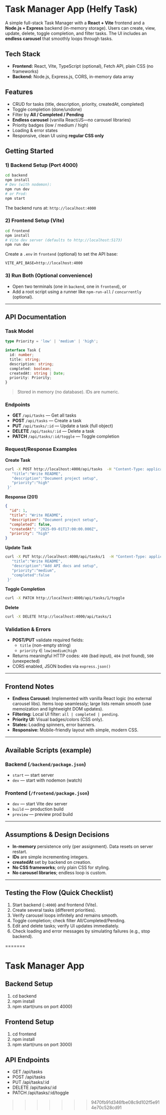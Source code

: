 # Task Manager App (Helfy Task)

A simple full-stack Task Manager with a **React + Vite** frontend and a **Node.js + Express** backend (in-memory storage). Users can create, view, update, delete, toggle completion, and filter tasks. The UI includes an **endless carousel** that smoothly loops through tasks.

## Tech Stack

- **Frontend:** React, Vite, TypeScript (optional), Fetch API, plain CSS (no frameworks)  
- **Backend:** Node.js, Express.js, CORS, in-memory data array  

## Features

- CRUD for tasks (title, description, priority, createdAt, completed)
- Toggle completion (done/undone)
- Filter by **All / Completed / Pending**
- **Endless carousel** (vanilla React/JS—no carousel libraries)
- Priority badges (low / medium / high)
- Loading & error states
- Responsive, clean UI using **regular CSS only**

## Getting Started

### 1) Backend Setup (Port 4000)

```bash
cd backend
npm install
# Dev (with nodemon):
npm run dev
# or Prod:
npm start
```

The backend runs at: `http://localhost:4000`

### 2) Frontend Setup (Vite)

```bash
cd frontend
npm install
# Vite dev server (defaults to http://localhost:5173)
npm run dev
```

Create a `.env` in `frontend` (optional) to set the API base:
```
VITE_API_BASE=http://localhost:4000
```

### 3) Run Both (Optional convenience)

- Open two terminals (one in `backend`, one in `frontend`), or
- Add a root script using a runner like `npm-run-all` / `concurrently` (optional).

---

## API Documentation

### Task Model

```ts
type Priority = 'low' | 'medium' | 'high';

interface Task {
  id: number;
  title: string;
  description: string;
  completed: boolean;
  createdAt: string | Date;
  priority: Priority;
}
```

> Stored in memory (no database). IDs are numeric.

### Endpoints

- **GET** `/api/tasks` — Get all tasks  
- **POST** `/api/tasks` — Create a task  
- **PUT** `/api/tasks/:id` — Update a task (full object)  
- **DELETE** `/api/tasks/:id` — Delete a task  
- **PATCH** `/api/tasks/:id/toggle` — Toggle completion

### Request/Response Examples

**Create Task**
```bash
curl -X POST http://localhost:4000/api/tasks  -H "Content-Type: application/json"  -d '{
   "title":"Write README",
   "description":"Document project setup",
   "priority":"high"
 }'
```

**Response (201)**
```json
{
  "id": 1,
  "title": "Write README",
  "description": "Document project setup",
  "completed": false,
  "createdAt": "2025-09-01T17:00:00.000Z",
  "priority": "high"
}
```

**Update Task**
```bash
curl -X PUT http://localhost:4000/api/tasks/1  -H "Content-Type: application/json"  -d '{
   "title":"Write README",
   "description":"Add API docs and setup",
   "priority":"medium",
   "completed":false
 }'
```

**Toggle Completion**
```bash
curl -X PATCH http://localhost:4000/api/tasks/1/toggle
```

**Delete**
```bash
curl -X DELETE http://localhost:4000/api/tasks/1
```

### Validation & Errors

- **POST/PUT** validate required fields:
  - `title` (non-empty string)
  - `priority` ∈ `low|medium|high`
- Returns meaningful HTTP codes: `400` (bad input), `404` (not found), `500` (unexpected)
- CORS enabled, JSON bodies via `express.json()`

---

## Frontend Notes

- **Endless Carousel:** Implemented with vanilla React logic (no external carousel libs). Items loop seamlessly; large lists remain smooth (use memoization and lightweight DOM updates).
- **Filtering:** Local UI filter: `all | completed | pending`.
- **Priority UI:** Visual badges/colors (CSS only).
- **States:** Loading spinners, error banners.
- **Responsive:** Mobile-friendly layout with simple, modern CSS.

---

## Available Scripts (example)

### Backend (`/backend/package.json`)
- `start` — start server
- `dev` — start with nodemon (watch)

### Frontend (`/frontend/package.json`)
- `dev` — start Vite dev server
- `build` — production build
- `preview` — preview prod build

---

## Assumptions & Design Decisions

- **In-memory** persistence only (per assignment). Data resets on server restart.
- **IDs** are simple incrementing integers.
- **createdAt** set by backend on creation.
- **No CSS frameworks**; only plain CSS for styling.
- **No carousel libraries**; endless loop is custom.

---

## Testing the Flow (Quick Checklist)

1. Start backend (`:4000`) and frontend (Vite).
2. Create several tasks (different priorities).
3. Verify carousel loops infinitely and remains smooth.
4. Toggle completion; check filter All/Completed/Pending.
5. Edit and delete tasks; verify UI updates immediately.
6. Check loading and error messages by simulating failures (e.g., stop backend).

=======
# Task Manager App
## Backend Setup
1. cd backend
2. npm install
3. npm start(runs on port 4000)
## Frontend Setup
1. cd frontend
2. npm install
3. npm start(runs on port 3000)
## API Endpoints
- GET /api/tasks
- POST /api/tasks
- PUT /api/tasks/:id
- DELETE /api/tasks/:id
- PATCH /api/tasks/:id/toggle
>>>>>>> 9470fb91d346fbe08c9d102f5e914e70c528cd91
